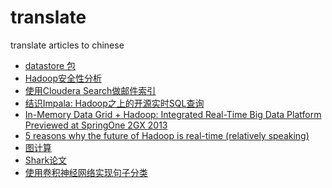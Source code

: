 translate
=========

translate articles to chinese

* [datastore 包](<https/developers.google.com/appengine/docs/go/datastore/reference.md>)
* [Hadoop安全性分析](<https/docs.google.com/document/d/1POyKfDxZaMNVJi-4c2mpJUfuSBch1arW-pc5xvUKNno.md>)
* [使用Cloudera Search做邮件索引](<http/blog.cloudera.com/blog/2013/09/email-indexing-using-cloudera-search.md>)
* [结识Impala: Hadoop之上的开源实时SQL查询](http/www.cubrid.org/blog/dev-platform/meet-impala-open-source-real-time-sql-querying-on-hadoop.md)
* [In-Memory Data Grid + Hadoop: Integrated Real-Time Big Data Platform Previewed at SpringOne 2GX 2013](http/blog.gopivotal.com/products/in-memory-data-grid-hadoop-integrated-real-time-big-data-platform-previewed-at-springone-2gx-2013.md)
* [5 reasons why the future of Hadoop is real-time (relatively speaking)](http://gigaom.com/2013/03/07/5-reasons-why-the-future-of-hadoop-is-real-time-relatively-speaking/)
* [图计算](<http/markorodriguez.com/2013/01/09/on-graph-computing.md>)
* [Shark论文](<http/www.eecs.berkeley.edu/Pubs/TechRpts/2012/EECS-2012-214.md>)
* [使用卷积神经网络实现句子分类](http/arxiv.org/pdf/1408.5882v2.pdf.md)

